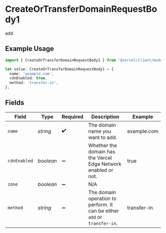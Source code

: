 # CreateOrTransferDomainRequestBody1

add

## Example Usage

```typescript
import { CreateOrTransferDomainRequestBody1 } from '@vercel/client/models/operations';

let value: CreateOrTransferDomainRequestBody1 = {
  name: 'example.com',
  cdnEnabled: true,
  method: 'transfer-in',
};
```

## Fields

| Field        | Type      | Required           | Description                                                               | Example     |
| ------------ | --------- | ------------------ | ------------------------------------------------------------------------- | ----------- |
| `name`       | _string_  | :heavy_check_mark: | The domain name you want to add.                                          | example.com |
| `cdnEnabled` | _boolean_ | :heavy_minus_sign: | Whether the domain has the Vercel Edge Network enabled or not.            | true        |
| `zone`       | _boolean_ | :heavy_minus_sign: | N/A                                                                       |             |
| `method`     | _string_  | :heavy_minus_sign: | The domain operation to perform. It can be either `add` or `transfer-in`. | transfer-in |
